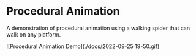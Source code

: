# Procedural Animation

A demonstration of procedural animation using a walking spider that can walk on any platform.

![Procedural Animation Demo](./docs/2022-09-25 19-50.gif)

